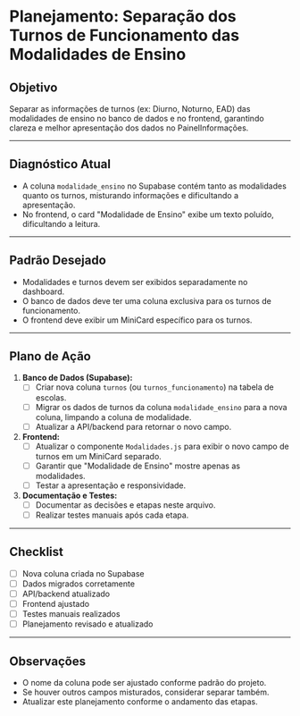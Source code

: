 # Planejamento: Separação dos Turnos de Funcionamento das Modalidades de Ensino

## Objetivo
Separar as informações de turnos (ex: Diurno, Noturno, EAD) das modalidades de ensino no banco de dados e no frontend, garantindo clareza e melhor apresentação dos dados no PainelInformações.

---

## Diagnóstico Atual
- A coluna `modalidade_ensino` no Supabase contém tanto as modalidades quanto os turnos, misturando informações e dificultando a apresentação.
- No frontend, o card "Modalidade de Ensino" exibe um texto poluído, dificultando a leitura.

---

## Padrão Desejado
- Modalidades e turnos devem ser exibidos separadamente no dashboard.
- O banco de dados deve ter uma coluna exclusiva para os turnos de funcionamento.
- O frontend deve exibir um MiniCard específico para os turnos.

---

## Plano de Ação
1. **Banco de Dados (Supabase):**
   - [ ] Criar nova coluna `turnos` (ou `turnos_funcionamento`) na tabela de escolas.
   - [ ] Migrar os dados de turnos da coluna `modalidade_ensino` para a nova coluna, limpando a coluna de modalidade.
   - [ ] Atualizar a API/backend para retornar o novo campo.

2. **Frontend:**
   - [ ] Atualizar o componente `Modalidades.js` para exibir o novo campo de turnos em um MiniCard separado.
   - [ ] Garantir que "Modalidade de Ensino" mostre apenas as modalidades.
   - [ ] Testar a apresentação e responsividade.

3. **Documentação e Testes:**
   - [ ] Documentar as decisões e etapas neste arquivo.
   - [ ] Realizar testes manuais após cada etapa.

---

## Checklist
- [ ] Nova coluna criada no Supabase
- [ ] Dados migrados corretamente
- [ ] API/backend atualizado
- [ ] Frontend ajustado
- [ ] Testes manuais realizados
- [ ] Planejamento revisado e atualizado

---

## Observações
- O nome da coluna pode ser ajustado conforme padrão do projeto.
- Se houver outros campos misturados, considerar separar também.
- Atualizar este planejamento conforme o andamento das etapas. 